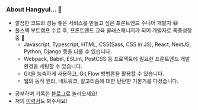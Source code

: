 ### About Hangyul... 👋

- 깔끔한 코드와 성능 좋은 서비스를 만들고 싶은 프론트엔드 주니어 개발자 😄
- 풀스택 부트캠프 수료 후, 프론트엔드 교육 클래스매니저가 되어 개발자로 폭풍성장 중 🌱
  - Javascript, Typescript, HTML, CSS(Sass, CSS in JS), React, NextJS, Python, Django 등을 다룰 수 있습니다.
  - Webpack, Babel, ESLint, PostCSS 등 프로젝트에 필요한 프론트엔드 개발환경을 세팅할 수 있습니다.
  - Git을 능숙하게 사용하고, Git Flow 방법론을 활용할 수 있습니다.
  - 웹의 동작 원리, 네트워크, 알고리즘에 대한 탄탄한 기본기를 다졌습니다.

<!-- - Aiming to be a developer who goes extra mile ✨
  - to write CLEAN and REASONABLE code,
  - to follow Web Standards and secure Web Accessibility
  - and to ENJOY CODING!
 -->
- 공부하며 기록한 [블로그](https://hanana1253.github.io/)로 놀러오세요!
- 저의 [이력서](https://teal-line-f3e.notion.site/abd6944f991b46e99c02f96dcf0443a8)도 봐주세요!

<!--
**hanana1253/hanana1253** is a ✨ _special_ ✨ repository because its `README.md` (this file) appears on your GitHub profile.

Here are some ideas to get you started:
- Currently learning PYTHON and more! 🌱

- 👯 I’m looking to collaborate on ...
- 🤔 I’m looking for help with ...
- 🔭 I’m currently working on ...
- 🌱 I’m currently learning ...
- 💬 Ask me about ...
- 📫 How to reach me: ...
- 😄 Pronouns: ...
- ⚡ Fun fact: ...
-->
